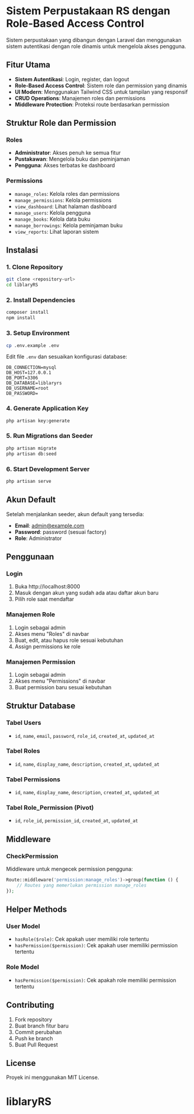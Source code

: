 # Sistem Perpustakaan RS dengan Role-Based Access Control

Sistem perpustakaan yang dibangun dengan Laravel dan menggunakan sistem autentikasi dengan role dinamis untuk mengelola akses pengguna.

## Fitur Utama

- **Sistem Autentikasi**: Login, register, dan logout
- **Role-Based Access Control**: Sistem role dan permission yang dinamis
- **UI Modern**: Menggunakan Tailwind CSS untuk tampilan yang responsif
- **CRUD Operations**: Manajemen roles dan permissions
- **Middleware Protection**: Proteksi route berdasarkan permission

## Struktur Role dan Permission

### Roles
- **Administrator**: Akses penuh ke semua fitur
- **Pustakawan**: Mengelola buku dan peminjaman
- **Pengguna**: Akses terbatas ke dashboard

### Permissions
- `manage_roles`: Kelola roles dan permissions
- `manage_permissions`: Kelola permissions
- `view_dashboard`: Lihat halaman dashboard
- `manage_users`: Kelola pengguna
- `manage_books`: Kelola data buku
- `manage_borrowings`: Kelola peminjaman buku
- `view_reports`: Lihat laporan sistem

## Instalasi

### 1. Clone Repository
```bash
git clone <repository-url>
cd liblaryRS
```

### 2. Install Dependencies
```bash
composer install
npm install
```

### 3. Setup Environment
```bash
cp .env.example .env
```

Edit file `.env` dan sesuaikan konfigurasi database:
```env
DB_CONNECTION=mysql
DB_HOST=127.0.0.1
DB_PORT=3306
DB_DATABASE=liblaryrs
DB_USERNAME=root
DB_PASSWORD=
```

### 4. Generate Application Key
```bash
php artisan key:generate
```

### 5. Run Migrations dan Seeder
```bash
php artisan migrate
php artisan db:seed
```

### 6. Start Development Server
```bash
php artisan serve
```

## Akun Default

Setelah menjalankan seeder, akun default yang tersedia:

- **Email**: admin@example.com
- **Password**: password (sesuai factory)
- **Role**: Administrator

## Penggunaan

### Login
1. Buka http://localhost:8000
2. Masuk dengan akun yang sudah ada atau daftar akun baru
3. Pilih role saat mendaftar

### Manajemen Role
1. Login sebagai admin
2. Akses menu "Roles" di navbar
3. Buat, edit, atau hapus role sesuai kebutuhan
4. Assign permissions ke role

### Manajemen Permission
1. Login sebagai admin
2. Akses menu "Permissions" di navbar
3. Buat permission baru sesuai kebutuhan

## Struktur Database

### Tabel Users
- `id`, `name`, `email`, `password`, `role_id`, `created_at`, `updated_at`

### Tabel Roles
- `id`, `name`, `display_name`, `description`, `created_at`, `updated_at`

### Tabel Permissions
- `id`, `name`, `display_name`, `description`, `created_at`, `updated_at`

### Tabel Role_Permission (Pivot)
- `id`, `role_id`, `permission_id`, `created_at`, `updated_at`

## Middleware

### CheckPermission
Middleware untuk mengecek permission pengguna:
```php
Route::middleware('permission:manage_roles')->group(function () {
    // Routes yang memerlukan permission manage_roles
});
```

## Helper Methods

### User Model
- `hasRole($role)`: Cek apakah user memiliki role tertentu
- `hasPermission($permission)`: Cek apakah user memiliki permission tertentu

### Role Model
- `hasPermission($permission)`: Cek apakah role memiliki permission tertentu

## Contributing

1. Fork repository
2. Buat branch fitur baru
3. Commit perubahan
4. Push ke branch
5. Buat Pull Request

## License

Proyek ini menggunakan MIT License.
# liblaryRS

